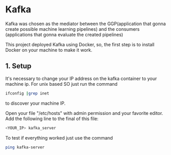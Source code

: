 
# Kafka

Kafka was chosen as the mediator between the GGP(application that gonna create possible machine learning pipelines) and the consumers (applications
that gonna evaluate the created pipelines)

This project deployed Kafka using Docker, so, the first step is to install Docker on your machine to make it work.

## 1. Setup

It's necessary to change your IP address on the kafka container to your machine ip.
For unix based SO just run the command 

```bash
ifconfig |grep inet
```

to discover your machine IP. 

Open your file "/etc/hosts" with admin permission and your favorite editor.
Add the following line to the final of this file:

```bash
<YOUR_IP> kafka_server
```

To test if everything worked just use the command

```bash
ping kafka-server
```